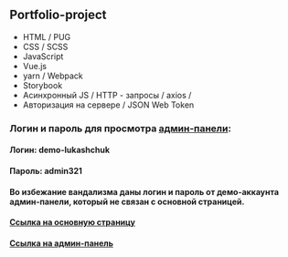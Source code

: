 ## Portfolio-project

* HTML / PUG
* CSS / SCSS 
* JavaScript 
* Vue.js
* yarn / Webpack
* Storybook
* Асинхронный JS / HTTP - запросы / axios / 
* Авторизация на сервере / JSON Web Token 


### Логин и пароль для просмотра [админ-панели](https://andreiluka.github.io/portfolio-project/dist/admin/):
#### Логин: demo-lukashchuk
#### Пароль: admin321
#### Во избежание вандализма даны логин и пароль от демо-аккаунта админ-панели, который не связан с основной страницей.


#### [Ссылка на основную страницу](https://andreiluka.github.io/portfolio-project/dist/)

#### [Ссылка на админ-панель](https://andreiluka.github.io/portfolio-project/dist/admin/)
